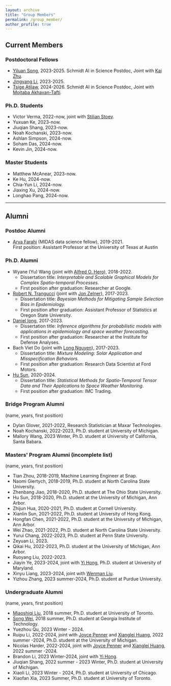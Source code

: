 ```yaml
---
layout: archive
title: "Group Members"
permalink: /group_member/
author_profile: true 
---
```


## Current Members

### Postdoctoral Fellows

* [Yiluan Song](https://scholar.google.com/citations?user=QToyeIAAAAAJ&hl=en), 2023-2025.
  Schmidt AI in Science Postdoc, Joint with [Kai Zhu](https://seas.umich.edu/research/faculty/kai-zhu).
* [Jingyang Li](https://scholar.google.com/citations?user=4Q2DaL4AAAAJ&hl=en), 2023-2025.
* [Tsige Atilaw](https://scholar.google.com/citations?user=AfjHc8EAAAAJ&hl=en), 2024-2026.
  Schmidt AI in Science Postdoc, Joint with [Mojtaba Akhavan-Tafti](https://clasp.engin.umich.edu/people/akhavan-tafti-mojtaba/).

### Ph.D. Students

* Victor Verma, 2022-now, joint with [Stilian Stoev](https://sites.lsa.umich.edu/sstoev/).
* Yuxuan Ke, 2023-now.
* Jiuqian Shang, 2023-now.
* Noah Kochanski, 2023-now.
* Ashlan Simpson, 2024-now.
* Soham Das, 2024-now.
* Kevin Jin, 2024-now.

### Master Students

* Matthew McAnear, 2023-now.
* Ke Hu, 2024-now.
* Chia-Yun Li, 2024-now.
* Jiaxing Xu, 2024-now.
* Longhao Pang, 2024-now.

---

## Alumni

### Postdoc Alumni

* [Arya Farahi](https://afarahi.github.io/) (MIDAS data science fellow), 2019-2021.  
  First position: Assistant Professor at the University of Texas at Austin
  
### Ph.D. Alumni

* Wyane (Yu) Wang (joint with [Alfred O. Hero](https://hero.engin.umich.edu/)), 2018-2022.  
   - Dissertation title: *Interpretable and Scalable Graphical Models for Complex Spatio-temporal Processes.*  
   - First position after graduation: Researcher at Google.
* [Robert N. Trangucci](https://rtrangucci.github.io/) (joint with [Jon Zelner](https://sph.umich.edu/faculty-profiles/zelner-jon.html)), 2017-2023.
   - Dissertation title: *Bayesian Methods for Mitigating Sample Selection Bias in Epidemiology.*
   - First position after graduation: Assistant Professor of Statistics at Oregon State University.
* [Daniel Iong](https://danieliong.github.io/), 2017-2023.
   - Dissertation title: *Inference algorithms for probabilistic models with applications in epidemiology and space weather forecasting.* 
   - First position after graduation: Researcher at the Institute for Defense Analyses.
* Bach Viet Do (joint with [Long Nguyen](https://dept.stat.lsa.umich.edu/~xuanlong/)), 2017-2023.
   - Dissertation title: *Mixture Modeling: Solar Application and Misspecification Behaviors.*
   - First position after graduation: Research Data Scientist at Ford Motors. 
* [Hu Sun](https://husun0822.github.io/), 2020-2024.
  - Dissertation title: *Statistical Methods for Spatio-Temporal Tensor Data and Their Applications to Space Weather Monitoring.*
  - First position after graduation: IMC Trading.


### Bridge Program Alumni

(name, years, first position)

* Dylan Glover, 2021-2022, Research Statistician at Maxar Technologies.
* Noah Kochanski, 2022-2023, Ph.D. student at University of Michigan.
* Mallory Wang, 2023 Winter, Ph.D. student at University of California, Santa Babara.

### Masters' Program Alumni (incomplete list)

(name, years, first position)

* Tian Zhou, 2018-2019, Machine Learning Engineer at Snap.
* Naomi Giertych, 2018-2019, Ph.D. student at North Carolina State University.
* Zhenbang Jiao, 2018-2020, Ph.D. student at The Ohio State University.
* Hu Sun, 2018-2020, Ph.D. student at the University of Michigan, Ann Arbor.
* Zhijun Hua, 2020-2021, Ph.D. student at Cornell University.
* Xianlin Sun, 2021-2022, Ph.D. student at University of Hong Kong.
* Hongfan Chen, 2021-2022, Ph.D. student at the University of Michigan, Ann Arbor.
* Wei Zhao, 2021-2022, Ph.D. student at North Carolina State University.
* Yurui Chang, 2022-2023, Ph.D. student at Penn State University.
* Zeyuan Li, 2023.
* Qikai Hu, 2022-2023, Ph.D. student at the University of Michigan, Ann Arbor.
* Ruoyang Liu, 2022-2023.
* Jiayin Ye, 2023-2024, joint with [Yi Hong](https://ciglr.seas.umich.edu/opportunities/postdoctoral-fellowships/yi-hong/), Ph.D. student at University of Maryland.
* Xinyu Liang, 2023-2024, joint with [Wenman Liu](https://www.researchgate.net/profile/Wenman-Liu-2).
* Yizhou Zhang, 2023 summer-2024, Ph.D. student at Purdue University.

### Undergraduate Alumni

(name, years, first position)

* [Miaoshiqi Liu](https://shiqi.writingspace.cc/), 2018 summer, Ph.D. student at University of Toronto.
* [Song Wei](https://sites.google.com/view/songwei-gt/home), 2018 summer, Ph.D. student at Georgia Institute of Technology.
* Yuezhou Qu, 2023 Winter - 2024.
* Ruipu Li, 2022-2024, joint with [Joyce Penner](https://clasp.engin.umich.edu/people/penner-joyce-e/) and [Xianglei Huang](https://clasp.engin.umich.edu/people/huang-xianglei/), 2022 summer -2024, Ph.D. student at the University of Michigan.
* Nicolas Harder, 2022-2024, joint with [Joyce Penner](https://clasp.engin.umich.edu/people/penner-joyce-e/) and [Xianglei Huang](https://clasp.engin.umich.edu/people/huang-xianglei/), 2022 summer -2024.
* Brandon Li, 2023 Winter-2024, joint with [Yi Hong](https://ciglr.seas.umich.edu/opportunities/postdoctoral-fellowships/yi-hong/).
* Jiuqian Shang, 2022 summer - 2023 Winter, Ph.D. student at University of Michigan.
* Xiaoli Li, 2023 Winter - 2024, Ph.D. student at University of Chicago.
* Xiaofan Xia, 2023 Summer, Ph.D. student at University of Toronto.
